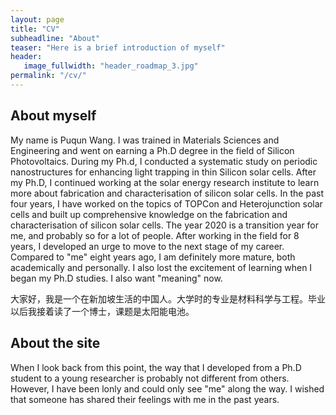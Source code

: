 ```yaml
---
layout: page
title: "CV"
subheadline: "About"
teaser: "Here is a brief introduction of myself"
header:
   image_fullwidth: "header_roadmap_3.jpg"
permalink: "/cv/"
---
```


## About myself

My name is Puqun Wang. I was trained in Materials Sciences and Engineering and went on earning a Ph.D degree in the field of Silicon Photovoltaics. During my Ph.d, I conducted a systematic study on periodic nanostructures for enhancing light trapping in thin Silicon solar cells. After my Ph.D, I continued working at the solar energy research institute to learn more about fabrication and characterisation of silicon solar cells. In the past four years, I have worked on the topics of TOPCon and Heterojunction solar cells and built up comprehensive knowledge on the fabrication and characterisation of silicon solar cells. 
The year 2020 is a transition year for me, and probably so for a lot of people. After working in the field for 8 years, I developed an urge to move to the next stage of my career. Compared to "me" eight years ago, I am definitely more mature, both academically and personally. I also lost the excitement of learning when I began my Ph.D studies. I also want "meaning" now. 

大家好，我是一个在新加坡生活的中国人。大学时的专业是材料科学与工程。毕业以后我接着读了一个博士，课题是太阳能电池。
## About the site
When I look back from this point, the way that I developed from a Ph.D student to a young researcher is probably not different from others. However, I have been lonly and could only see "me" along the way. I wished that someone has shared their feelings with me in the past years.
